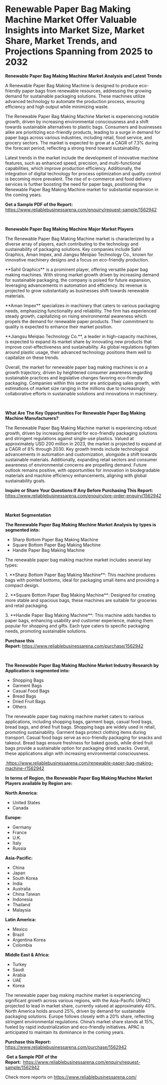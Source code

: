 <p><h1>Renewable Paper Bag Making Machine Market Offer Valuable Insights into Market Size, Market Share, Market Trends, and Projections Spanning from 2025 to 2032</h1></p><p><strong>Renewable Paper Bag Making Machine Market Analysis and Latest Trends</strong></p>
<p><p>A Renewable Paper Bag Making Machine is designed to produce eco-friendly paper bags from renewable resources, addressing the growing demand for sustainable packaging solutions. These machines utilize advanced technology to automate the production process, ensuring efficiency and high output while minimizing waste.</p><p>The Renewable Paper Bag Making Machine Market is experiencing notable growth, driven by increasing environmental consciousness and a shift towards sustainable alternatives to plastic bags. Consumers and businesses alike are prioritizing eco-friendly products, leading to a surge in demand for paper bags across various industries, including retail, food service, and grocery sectors. The market is expected to grow at a CAGR of 7.3% during the forecast period, reflecting a strong trend toward sustainability.</p><p>Latest trends in the market include the development of innovative machine features, such as enhanced speed, precision, and multi-functional capabilities, which improve production efficiency. Additionally, the integration of digital technology for process optimization and quality control is becoming more prevalent. The rise of e-commerce and food delivery services is further boosting the need for paper bags, positioning the Renewable Paper Bag Making Machine market for substantial expansion in the coming years.</p></p>
<p><strong>Get a Sample PDF of the Report:&nbsp;</strong> <a href="https://www.reliablebusinessarena.com/enquiry/request-sample/1562942?utm_campaign=2819&utm_medium=2&utm_source=Github&utm_content=ia&utm_term=11042025&utm_id=renewable-paper-bag-making-machine">https://www.reliablebusinessarena.com/enquiry/request-sample/1562942</a></p>
<p>&nbsp;</p>
<p><strong>Renewable Paper Bag Making Machine Major Market Players</strong></p>
<p><p>The Renewable Paper Bag Making Machine market is characterized by a diverse array of players, each contributing to the technology and sustainability of packaging solutions. Key companies include Sahil Graphics, Aman Impex, and Jiangsu Meiqiao Technology Co., known for innovative machinery designs and a focus on eco-friendly production.</p><p>**Sahil Graphics** is a prominent player, offering versatile paper bag making machines. With strong market growth driven by increasing demand for sustainable packaging, the company is poised for future expansion, leveraging advancements in automation and efficiency. Its revenue is projected to grow substantially as businesses shift towards renewable materials.</p><p>**Aman Impex** specializes in machinery that caters to various packaging needs, emphasizing functionality and reliability. The firm has experienced steady growth, capitalizing on rising environmental awareness which propels the demand for renewable paper products. Their commitment to quality is expected to enhance their market position.</p><p>**Jiangsu Meiqiao Technology Co.**, a leader in high-capacity machines, is expected to expand its market share by innovating new products that improve cost-effectiveness and sustainability. As global regulations tighten around plastic usage, their advanced technology positions them well to capitalize on these trends.</p><p>Overall, the market for renewable paper bag making machines is on a growth trajectory, driven by heightened consumer awareness regarding sustainable practices and legislative changes favoring eco-friendly packaging. Companies within this sector are anticipating sales growth, with estimations of market size ranging in the millions due to increasingly collaborative efforts in sustainable solutions and innovations in machinery.</p></p>
<p>&nbsp;</p>
<p><strong>What Are The Key Opportunities For Renewable Paper Bag Making Machine Manufacturers?</strong></p>
<p><p>The Renewable Paper Bag Making Machine market is experiencing robust growth, driven by increasing demand for eco-friendly packaging solutions and stringent regulations against single-use plastics. Valued at approximately USD 200 million in 2023, the market is projected to expand at a CAGR of 8% through 2030. Key growth trends include technological advancements in automation and customization, alongside a shift towards sustainable materials. Additionally, expanding retail sectors and consumer awareness of environmental concerns are propelling demand. Future outlook remains positive, with opportunities for innovation in biodegradable materials and machine efficiency enhancements, aligning with global sustainability goals.</p></p>
<p><strong>Inquire or Share Your Questions If Any Before Purchasing This Report:</strong> <a href="https://www.reliablebusinessarena.com/enquiry/pre-order-enquiry/1562942?utm_campaign=2819&utm_medium=2&utm_source=Github&utm_content=ia&utm_term=11042025&utm_id=renewable-paper-bag-making-machine">https://www.reliablebusinessarena.com/enquiry/pre-order-enquiry/1562942</a></p>
<p>&nbsp;</p>
<p><strong>Market Segmentation</strong></p>
<p><strong>The Renewable Paper Bag Making Machine Market Analysis by types is segmented into:</strong></p>
<p><ul><li>Sharp Bottom Paper Bag Making Machine</li><li>Square Bottom Paper Bag Making Machine</li><li>Handle Paper Bag Making Machine</li></ul></p>
<p><p>The renewable paper bag making machine market includes several key types: </p><p>1. **Sharp Bottom Paper Bag Making Machine**: This machine produces bags with pointed bottoms, ideal for packaging small items and providing a compact design.</p><p>2. **Square Bottom Paper Bag Making Machine**: Designed for creating more stable and spacious bags, these machines are suitable for groceries and retail packaging.</p><p>3. **Handle Paper Bag Making Machine**: This machine adds handles to paper bags, enhancing usability and customer experience, making them popular for shopping and gifts. Each type caters to specific packaging needs, promoting sustainable solutions.</p></p>
<p><strong>Purchase this Report:&nbsp;</strong><a href="https://www.reliablebusinessarena.com/purchase/1562942?utm_campaign=2819&utm_medium=2&utm_source=Github&utm_content=ia&utm_term=11042025&utm_id=renewable-paper-bag-making-machine">https://www.reliablebusinessarena.com/purchase/1562942</a></p>
<p>&nbsp;</p>
<p><strong>The Renewable Paper Bag Making Machine Market Industry Research by Application is segmented into:</strong></p>
<p><ul><li>Shopping Bags</li><li>Garment Bags</li><li>Casual Food Bags</li><li>Bread Bags</li><li>Dried Fruit Bags</li><li>Others</li></ul></p>
<p><p>The renewable paper bag making machine market caters to various applications, including shopping bags, garment bags, casual food bags, bread bags, and dried fruit bags. Shopping bags are widely used in retail, promoting sustainability. Garment bags protect clothing items during transport. Casual food bags serve as eco-friendly packaging for snacks and takeout. Bread bags ensure freshness for baked goods, while dried fruit bags provide a sustainable option for packaging dried snacks. Overall, these applications align with increasing environmental consciousness.</p></p>
<p><a href="https://www.reliablebusinessarena.com/renewable-paper-bag-making-machine-r1562942?utm_campaign=2819&utm_medium=2&utm_source=Github&utm_content=ia&utm_term=11042025&utm_id=renewable-paper-bag-making-machine">&nbsp;https://www.reliablebusinessarena.com/renewable-paper-bag-making-machine-r1562942</a></p>
<p><strong>In terms of Region, the Renewable Paper Bag Making Machine Market Players available by Region are:</strong></p>
<p>
    <p> <strong> North America: </strong>
        <ul>
            <li>United States</li>
            <li>Canada</li>
        </ul>
        </p> 
    <p> <strong> Europe: </strong>
        <ul>
            <li>Germany</li>
            <li>France</li>
            <li>U.K.</li>
            <li>Italy</li>
            <li>Russia</li>
        </ul>
        </p> 
    <p> <strong> Asia-Pacific: </strong>
        <ul>
            <li>China</li>
            <li>Japan</li>
            <li>South Korea</li>
            <li>India</li>
            <li>Australia</li>
            <li>China Taiwan</li>
            <li>Indonesia</li>
            <li>Thailand</li>
            <li>Malaysia</li>
        </ul>
        </p> 
    <p> <strong> Latin America: </strong>
        <ul>
            <li>Mexico</li>
            <li>Brazil</li>
            <li>Argentina Korea</li>
            <li>Colombia</li>
        </ul>
        </p> 
    <p> <strong> Middle East & Africa: </strong>
        <ul>
            <li>Turkey</li>
            <li>Saudi</li>
            <li>Arabia</li>
            <li>UAE</li>
            <li>Korea</li>
        </ul>
    </p>
    </p>
<p><p>The renewable paper bag making machine market is experiencing significant growth across various regions, with the Asia-Pacific (APAC) projected to lead in market share, currently valued at approximately 40%. North America holds around 25%, driven by demand for sustainable packaging solutions. Europe follows closely with a 20% share, reflecting stringent environmental regulations. China’s market share stands at 15%, fueled by rapid industrialization and eco-friendly initiatives. APAC is anticipated to maintain its dominance in the coming years.</p></p>
<p><strong>Purchase this Report: </strong><a href="https://www.reliablebusinessarena.com/purchase/1562942?utm_campaign=2819&utm_medium=2&utm_source=Github&utm_content=ia&utm_term=11042025&utm_id=renewable-paper-bag-making-machine">https://www.reliablebusinessarena.com/purchase/1562942</a></p>
<p>&nbsp;<strong>Get a Sample PDF of the Report:&nbsp;&nbsp;</strong><a href="https://www.reliablebusinessarena.com/enquiry/request-sample/1562942?utm_campaign=2819&utm_medium=2&utm_source=Github&utm_content=ia&utm_term=11042025&utm_id=renewable-paper-bag-making-machine">https://www.reliablebusinessarena.com/enquiry/request-sample/1562942</a></p>
<p><strong></strong></p>
<p>Check more reports on <a href="https://www.reliablebusinessarena.com/?utm_campaign=2819&utm_medium=2&utm_source=Github&utm_content=ia&utm_term=11042025&utm_id=renewable-paper-bag-making-machine">https://www.reliablebusinessarena.com/</a></p>